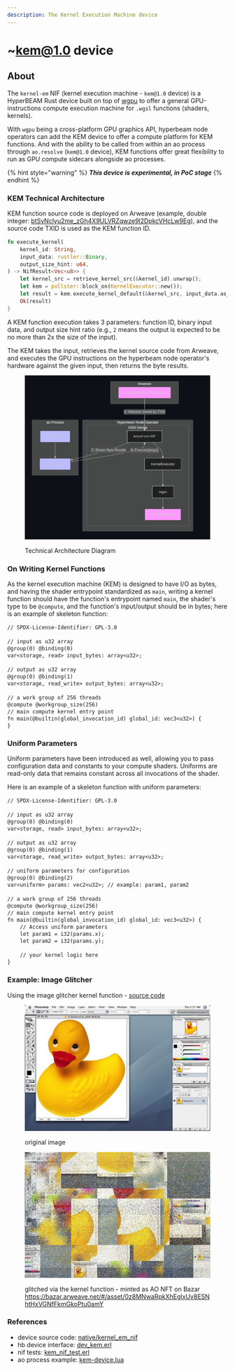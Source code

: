 ```yaml
---
description: The Kernel Execution Machine device
---
```


# \~kem@1.0 device

## About

The `kernel-em` NIF (kernel execution machine - `kem@1.0` device) is a HyperBEAM Rust device built on top of [wgpu](https://github.com/gfx-rs/wgpu) to offer a general GPU-instructions compute execution machine for `.wgsl` functions (shaders, kernels).

With `wgpu` being a cross-platform GPU graphics API, hyperbeam node operators can add the KEM device to offer a compute platform for KEM functions. And with the ability to be called from within an ao process through `ao.resolve` (`kem@1.0` device), KEM functions offer great flexibility to run as GPU compute sidecars alongside ao processes.

{% hint style="warning" %}
_**This device is experimental, in PoC stage**_
{% endhint %}

### KEM Technical Architecture

KEM function source code is deployed on Arweave (example, double integer: [btSvNclyu2me\_zGh4X9ULVRZqwze9l2DpkcVHcLw9Eg](https://arweave.net/btSvNclyu2me_zGh4X9ULVRZqwze9l2DpkcVHcLw9Eg)), and the source code TXID is used as the KEM function ID.

```rust
fn execute_kernel(
    kernel_id: String,
    input_data: rustler::Binary,
    output_size_hint: u64,
) -> NifResult<Vec<u8>> {
    let kernel_src = retrieve_kernel_src(&kernel_id).unwrap();
    let kem = pollster::block_on(KernelExecutor::new());
    let result = kem.execute_kernel_default(&kernel_src, input_data.as_slice(), Some(output_size_hint));
    Ok(result)
}
```

A KEM function execution takes 3 parameters: function ID, binary input data, and output size hint ratio (e.g., `2` means the output is expected to be no more than 2x the size of the input).

The KEM takes the input, retrieves the kernel source code from Arweave, and executes the GPU instructions on the hyperbeam node operator's hardware against the given input, then returns the byte results.

<figure><img src=".gitbook/assets/image (3).png" alt=""><figcaption><p>Technical Architecture Diagram</p></figcaption></figure>

### On Writing Kernel Functions

As the kernel execution machine (KEM) is designed to have I/O as bytes, and having the shader entrypoint standardized as `main`, writing a kernel function should have the function's entrypoint named `main`, the shader's type to be `@compute`, and the function's input/output should be in bytes; here is an example of skeleton function:

```wgsl
// SPDX-License-Identifier: GPL-3.0

// input as u32 array
@group(0) @binding(0)
var<storage, read> input_bytes: array<u32>;

// output as u32 array
@group(0) @binding(1)
var<storage, read_write> output_bytes: array<u32>;

// a work group of 256 threads
@compute @workgroup_size(256)
// main compute kernel entry point
fn main(@builtin(global_invocation_id) global_id: vec3<u32>) {
}
```

### Uniform Parameters

Uniform parameters have been introduced as well, allowing you to pass configuration data and constants to your compute shaders. Uniforms are read-only data that remains constant across all invocations of the shader.

Here is an example of a skeleton function with uniform parameters:

```wgsl
// SPDX-License-Identifier: GPL-3.0

// input as u32 array
@group(0) @binding(0)
var<storage, read> input_bytes: array<u32>;

// output as u32 array
@group(0) @binding(1)
var<storage, read_write> output_bytes: array<u32>;

// uniform parameters for configuration
@group(0) @binding(2)
var<uniform> params: vec2<u32>; // example: param1, param2

// a work group of 256 threads
@compute @workgroup_size(256)
// main compute kernel entry point
fn main(@builtin(global_invocation_id) global_id: vec3<u32>) {
    // Access uniform parameters
    let param1 = i32(params.x);
    let param2 = i32(params.y);
    
    // your kernel logic here
}
```

### Example: Image Glitcher&#x20;

Using the image glitcher kernel function - [source code](https://github.com/loadnetwork/load_hb/blob/main/native/kernel_em_nif/src/kernels/glitch-berlin.wgsl)

<figure><img src=".gitbook/assets/image (1).png" alt=""><figcaption><p>original image</p></figcaption></figure>

<figure><img src=".gitbook/assets/image (2).png" alt=""><figcaption><p>glitched via the kernel function - minted as AO NFT on Bazar <a href="https://bazar.arweave.net/#/asset/0z8MNwaRpkXhEgIxUv8ESNhtHxVGNfFkmGkoPtu0amY">https://bazar.arweave.net/#/asset/0z8MNwaRpkXhEgIxUv8ESNhtHxVGNfFkmGkoPtu0amY</a></p></figcaption></figure>

### References

* device source code: [native/kernel\_em\_nif](https://github.com/loadnetwork/load_hb/tree/main/native/kernel_em_nif)
* hb device interface: [dev\_kem.erl](https://github.com/loadnetwork/load_hb/blob/main/src/dev_kem.erl)
* nif tests: [kem\_nif\_test.erl](https://github.com/loadnetwork/load_hb/blob/main/src/kem_nif_test.erl)
* ao process example: [kem-device.lua](https://github.com/loadnetwork/load_hb/blob/main/test/kem-device.lua)
